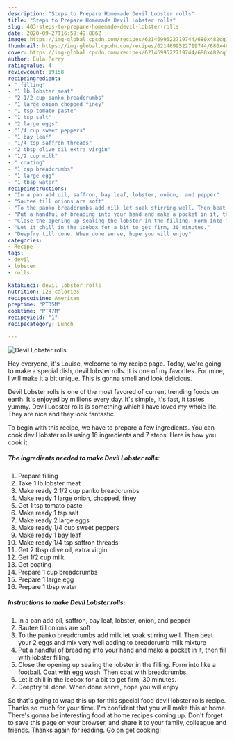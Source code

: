 ```yaml
---
description: "Steps to Prepare Homemade Devil Lobster rolls"
title: "Steps to Prepare Homemade Devil Lobster rolls"
slug: 403-steps-to-prepare-homemade-devil-lobster-rolls
date: 2020-09-27T16:59:49.886Z
image: https://img-global.cpcdn.com/recipes/6214699522719744/680x482cq70/devil-lobster-rolls-recipe-main-photo.jpg
thumbnail: https://img-global.cpcdn.com/recipes/6214699522719744/680x482cq70/devil-lobster-rolls-recipe-main-photo.jpg
cover: https://img-global.cpcdn.com/recipes/6214699522719744/680x482cq70/devil-lobster-rolls-recipe-main-photo.jpg
author: Eula Perry
ratingvalue: 4
reviewcount: 19158
recipeingredient:
- " filling"
- "1 lb lobster meat"
- "2 1/2 cup panko breadcrumbs"
- "1 large onion chopped finey"
- "1 tsp tomato paste"
- "1 tsp salt"
- "2 large eggs"
- "1/4 cup sweet peppers"
- "1 bay leaf"
- "1/4 tsp saffron threads"
- "2 tbsp olive oil extra virgin"
- "1/2 cup milk"
- " coating"
- "1 cup breadcrumbs"
- "1 large egg"
- "1 tbsp water"
recipeinstructions:
- "In a pan add oil, saffron, bay leaf, lobster, onion,  and pepper"
- "Sautee till onions are soft"
- "To the panko breadcrumbs add milk let soak stirring well. Then beat your 2 eggs and mix very well adding to breadcrumb milk mixture"
- "Put a handful of breading into your hand and make a pocket in it, then fill with lobster filling."
- "Close the opening up sealing the lobster in the filling. Form into like a football. Coat with egg wash. Then coat with breadcrumbs."
- "Let it chill in the icebox for a bit to get firm, 30 minutes."
- "Deepfry till done. When done serve, hope you will enjoy"
categories:
- Recipe
tags:
- devil
- lobster
- rolls

katakunci: devil lobster rolls 
nutrition: 128 calories
recipecuisine: American
preptime: "PT35M"
cooktime: "PT47M"
recipeyield: "1"
recipecategory: Lunch

---
```



![Devil Lobster rolls](https://img-global.cpcdn.com/recipes/6214699522719744/680x482cq70/devil-lobster-rolls-recipe-main-photo.jpg)

Hey everyone, it's Louise, welcome to my recipe page. Today, we're going to make a special dish, devil lobster rolls. It is one of my favorites. For mine, I will make it a bit unique. This is gonna smell and look delicious.

Devil Lobster rolls is one of the most favored of current trending foods on earth. It's enjoyed by millions every day. It's simple, it's fast, it tastes yummy. Devil Lobster rolls is something which I have loved my whole life. They are nice and they look fantastic.




To begin with this recipe, we have to prepare a few ingredients. You can cook devil lobster rolls using 16 ingredients and 7 steps. Here is how you cook it.

<!--inarticleads1-->

##### The ingredients needed to make Devil Lobster rolls:

1. Prepare  filling
1. Take 1 lb lobster meat
1. Make ready 2 1/2 cup panko breadcrumbs
1. Make ready 1 large onion, chopped, finey
1. Get 1 tsp tomato paste
1. Make ready 1 tsp salt
1. Make ready 2 large eggs
1. Make ready 1/4 cup sweet peppers
1. Make ready 1 bay leaf
1. Make ready 1/4 tsp saffron threads
1. Get 2 tbsp olive oil, extra virgin
1. Get 1/2 cup milk
1. Get  coating
1. Prepare 1 cup breadcrumbs
1. Prepare 1 large egg
1. Prepare 1 tbsp water




<!--inarticleads2-->

##### Instructions to make Devil Lobster rolls:

1. In a pan add oil, saffron, bay leaf, lobster, onion,  and pepper
1. Sautee till onions are soft
1. To the panko breadcrumbs add milk let soak stirring well. Then beat your 2 eggs and mix very well adding to breadcrumb milk mixture
1. Put a handful of breading into your hand and make a pocket in it, then fill with lobster filling.
1. Close the opening up sealing the lobster in the filling. Form into like a football. Coat with egg wash. Then coat with breadcrumbs.
1. Let it chill in the icebox for a bit to get firm, 30 minutes.
1. Deepfry till done. When done serve, hope you will enjoy




So that's going to wrap this up for this special food devil lobster rolls recipe. Thanks so much for your time. I'm confident that you will make this at home. There's gonna be interesting food at home recipes coming up. Don't forget to save this page on your browser, and share it to your family, colleague and friends. Thanks again for reading. Go on get cooking!
